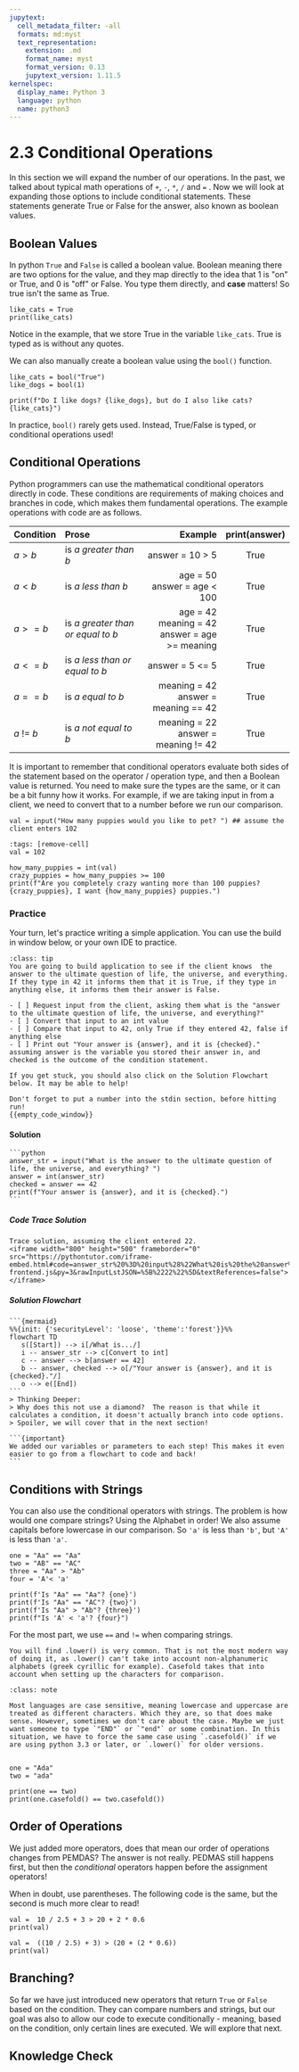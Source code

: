 ```yaml
---
jupytext:
  cell_metadata_filter: -all
  formats: md:myst
  text_representation:
    extension: .md
    format_name: myst
    format_version: 0.13
    jupytext_version: 1.11.5
kernelspec:
  display_name: Python 3
  language: python
  name: python3
---
```


# 2.3 Conditional Operations

In this section we will expand the number of our operations. In the past, we talked about typical math operations of `+`, `-`, `*`, `/` and `=` . Now we will look at expanding those options to include conditional statements. These statements generate True or False for the answer, also known as boolean values.


## Boolean Values
In python `True` and `False` is called a boolean value. Boolean meaning there are two options for the value, and they map directly to the idea that 1 is "on" or True, and 0 is "off" or False. You type them directly, and **case** matters! So true isn't the same as True.

```{code-cell}
like_cats = True
print(like_cats)
```

Notice in the example, that we store True in the variable `like_cats`. True is typed as is without any quotes.

We can also manually create a boolean value using the `bool()` function. 

```{code-cell}
like_cats = bool("True")
like_dogs = bool(1)

print(f"Do I like dogs? {like_dogs}, but do I also like cats? {like_cats}")
```

In practice, `bool()` rarely gets used. Instead, True/False is typed, or conditional operations used!

## Conditional Operations

Python programmers can use the mathematical conditional operators directly in code. These conditions are requirements of making choices and branches in code, which makes them fundamental operations. The example operations with code are as follows.

| Condition | Prose | Example | print(answer) |
| -- | :-- | --: | :--: |
| $a >  b$| is $a$ *greater than* $b$ | answer = 10 > 5 | True |
| $a < b$ | is $a$ *less than* $b$ | age = 50 <br> answer = age < 100 | True|
| $a >= b$  | is $a$ *greater than or equal to* $b$ | age = 42<br>meaning = 42<br> answer = age >= meaning| True |
| $a <= b$  | is $a$ *less than or equal to* $b$ | answer = 5 <= 5| True |
| $a == b$  | is $a$ *equal to* $b$ | meaning = 42<br>answer = meaning == 42| True |
| $a$  $!=$  $b$  | is $a$ *not equal to* $b$ | meaning = 22<br>answer = meaning != 42| True |

It is important to remember that conditional operators evaluate both sides of the statement based on the operator / operation type, and then a Boolean value is returned. You need to make sure the types are the same, or it can be a bit funny how it works. For example, if we are taking input in from a client, we need to convert that to a number before we run our comparison. 

```{code-block}
val = input("How many puppies would you like to pet? ") ## assume the client enters 102
```
```{code-cell}
:tags: [remove-cell]
val = 102
```

```{code-cell} 
how_many_puppies = int(val)
crazy_puppies = how_many_puppies >= 100
print(f"Are you completely crazy wanting more than 100 puppies? {crazy_puppies}, I want {how_many_puppies} puppies.")
```

### Practice
Your turn, let's practice writing a simple application. You can use the build in window below, or your own IDE to practice. 

```{admonition} Tasks
:class: tip
You are going to build application to see if the client knows  the answer to the ultimate question of life, the universe, and everything. If they type in 42 it informs them that it is True, if they type in anything else, it informs them their answer is False. 

- [ ] Request input from the client, asking them what is the "answer to the ultimate question of life, the universe, and everything?"
- [ ] Convert that input to an int value
- [ ] Compare that input to 42, only True if they entered 42, false if anything else
- [ ] Print out "Your answer is {answer}, and it is {checked}." assuming answer is the variable you stored their answer in, and checked is the outcome of the condition statement.

If you get stuck, you should also click on the Solution Flowchart below. It may be able to help!
```

```{toggle}
Don't forget to put a number into the stdin section, before hitting run!
{{empty_code_window}}
```

#### Solution


````{toggle}
```python
answer_str = input("What is the answer to the ultimate question of life, the universe, and everything? ")
answer = int(answer_str)
checked = answer == 42
print(f"Your answer is {answer}, and it is {checked}.")
```
````
##### Code Trace Solution
```{toggle} 
Trace solution, assuming the client entered 22.
<iframe width="800" height="500" frameborder="0" src="https://pythontutor.com/iframe-embed.html#code=answer_str%20%3D%20input%28%22What%20is%20the%20answer%20to%20the%20ultimate%20question%20of%20life,%20the%20universe,%20and%20everything%3F%20%22%29%0Aanswer%20%3D%20int%28answer_str%29%0Achecked%20%3D%20answer%20%3D%3D%2042%0Aprint%28f%22Your%20answer%20is%20%7Banswer%7D,%20and%20it%20is%20%7Bchecked%7D.%22%29&codeDivHeight=400&codeDivWidth=350&cumulative=false&curInstr=0&heapPrimitives=nevernest&origin=opt-frontend.js&py=3&rawInputLstJSON=%5B%2222%22%5D&textReferences=false"> </iframe>
```

##### Solution Flowchart
````{toggle}
```{mermaid}
%%{init: {'securityLevel': 'loose', 'theme':'forest'}}%%
flowchart TD
   s([Start]) --> i[/What is.../]
   i -- answer_str --> c[Convert to int]
   c -- answer --> b[answer == 42]
   b -- answer, checked --> o[/"Your answer is {answer}, and it is {checked}."/]
   o --> e([End]) 
```
> Thinking Deeper:  
> Why does this not use a diamond?  The reason is that while it calculates a condition, it doesn't actually branch into code options. 
> Spoiler, we will cover that in the next section!

```{important}
We added our variables or parameters to each step! This makes it even easier to go from a flowchart to code and back!
```
````

## Conditions with Strings

You can also use the conditional operators with strings. The problem is how would one compare strings? Using the Alphabet in order!  We also assume capitals before lowercase in our comparison. So `'a'` is less than `'b'`, but `'A'` is less than `'a'`.

```{code-cell}
one = "Aa" == "Aa"
two = "AB" == "AC"
three = "Aa" > "Ab"
four = 'A'< 'a'

print(f'Is "Aa" == "Aa"? {one}')
print(f'Is "Aa" == "AC"? {two}')
print(f'Is "Aa" > "Ab"? {three}')
print(f"Is 'A' < 'a'? {four}")
```

For the most part, we use `==` and `!=` when comparing strings. 

```{margin} Casefold?
You will find .lower() is very common. That is not the most modern way of doing it, as .lower() can't take into account non-alphanumeric alphabets (greek cyrillic for example). Casefold takes that into account when setting up the characters for comparison. 
```

````{admonition} Case Sensitive 
:class: note

Most languages are case sensitive, meaning lowercase and uppercase are treated as different characters. Which they are, so that does make sense. However, sometimes we don't care about the case. Maybe we just want someone to type `"END"` or `"end"` or some combination. In this situation, we have to force the same case using `.casefold()` if we are using python 3.3 or later, or `.lower()` for older versions. 


````


```{code-cell}
one = "Ada"
two = "ada"

print(one == two)
print(one.casefold() == two.casefold())
```

## Order of Operations

We just added more operators, does that mean our order of operations changes from  PEMDAS? The answer is not really. PEDMAS still happens first, but then the *conditional* operators happen before the assignment operators! 

When in doubt, use parentheses. The following code is the same, but the second is  much more clear to read!

```{code-cell}
val =  10 / 2.5 + 3 > 20 + 2 * 0.6
print(val)
```

```{code-cell}
val =  ((10 / 2.5) + 3) > (20 + (2 * 0.6))
print(val)
```

## Branching?

So far we have just introduced new operators that return `True` or `False` based on the condition. They can compare numbers and strings, but our goal was also to allow our code to execute conditionally - meaning, based on the condition, only certain lines are executed. We will explore that next. 


## Knowledge Check
